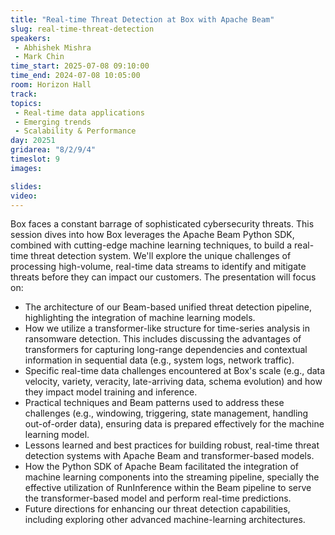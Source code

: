 ```yaml
---
title: "​​​​Real-time Threat Detection at Box with Apache Beam"
slug: real-time-threat-detection
speakers:
 - Abhishek Mishra
 - Mark Chin
time_start: 2025-07-08 09:10:00
time_end: 2024-07-08 10:05:00
room: Horizon Hall
track:
topics: 
 - Real-time data applications
 - Emerging trends
 - Scalability & Performance
day: 20251
gridarea: "8/2/9/4"
timeslot: 9
images: 

slides:
video: 
---
```


Box faces a constant barrage of sophisticated cybersecurity threats. This session dives into how Box leverages the Apache Beam Python SDK, combined with cutting-edge machine learning techniques, to build a real-time threat detection system. We'll explore the unique challenges of processing high-volume, real-time data streams to identify and mitigate threats before they can impact our customers. The presentation will focus on:

- The architecture of our Beam-based unified threat detection pipeline, highlighting the integration of machine learning models.
- How we utilize a transformer-like structure for time-series analysis in ransomware detection. This includes discussing the advantages of transformers for capturing long-range dependencies and contextual information in sequential data (e.g., system logs, network traffic).
- Specific real-time data challenges encountered at Box's scale (e.g., data velocity, variety, veracity, late-arriving data, schema evolution) and how they impact model training and inference.
- Practical techniques and Beam patterns used to address these challenges (e.g., windowing, triggering, state management, handling out-of-order data), ensuring data is prepared effectively for the machine learning model.
- Lessons learned and best practices for building robust, real-time threat detection systems with Apache Beam and transformer-based models.
- How the Python SDK of Apache Beam facilitated the integration of machine learning components into the streaming pipeline, specially the effective utilization of RunInference within the Beam pipeline to serve the transformer-based model and perform real-time predictions.
- Future directions for enhancing our threat detection capabilities, including exploring other advanced machine-learning architectures.